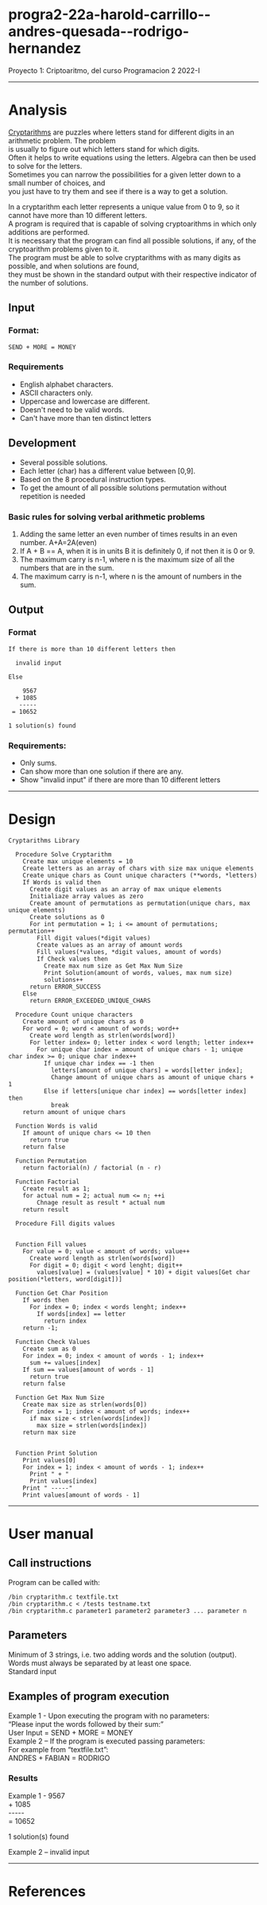 # progra2-22a-harold-carrillo--andres-quesada--rodrigo-hernandez
Proyecto 1: Criptoaritmo, del curso Programacion 2 2022-I

* * *

# Analysis

[Cryptarithms][1] are puzzles where letters stand for different digits in an arithmetic problem. The problem  
is usually to figure out which letters stand for which digits.  
Often it helps to write equations using the letters. Algebra can then be used to solve for the letters.  
Sometimes you can narrow the possibilities for a given letter down to a small number of choices, and  
you just have to try them and see if there is a way to get a solution.  
  
In a cryptarithm each letter represents a unique value from 0 to 9, so it cannot have more than 10 different letters.  
A program is required that is capable of solving cryptoarithms in which only additions are performed.  
It is necessary that the program can find all possible solutions, if any, of the cryptoarithm problems given to it.  
The program must be able to solve cryptarithms with as many digits as possible, and when solutions are found,  
they must be shown in the standard output with their respective indicator of the number of solutions. 

## Input

### Format: 

``` 
SEND + MORE = MONEY 
```

### Requirements

- English alphabet characters.
- ASCII characters only.
- Uppercase and lowercase are different.
- Doesn't need to be valid words.
- Can't have more than ten distinct letters

## Development

- Several possible solutions.
- Each letter (char) has a different value between [0,9].
- Based on the 8 procedural instruction types.
- To get the amount of all possible solutions permutation without repetition is needed

### Basic rules for solving verbal arithmetic problems

1. Adding the same letter an even number of times results in an even number. A+A=2A(even)
2. If A + B == A, when it is in units B it is definitely 0, if not then it is 0 or 9.
3. The maximum carry is n-1, where n is the maximum size of all the numbers that are in the sum.
4. The maximum carry is n-1, where n is the amount of numbers in the sum.

## Output 

### Format

```  
If there is more than 10 different letters then

  invalid input

Else
           
    9567 
  + 1085 
   ----- 
 = 10652 

1 solution(s) found
```

### Requirements:

- Only sums.
- Can show more than one solution if there are any.
- Show "invalid input" if there are more than 10 different letters

* * *

# Design

```
Cryptarithms Library

  Procedure Solve Cryptarithm
    Create max unique elements = 10
    Create letters as an array of chars with size max unique elements
    Create unique chars as Count unique characters (**words, *letters)
    If Words is valid then
      Create digit values as an array of max unique elements
      Initialiaze array values as zero
      Create amount of permutations as permutation(unique chars, max unique elements)
      Create solutions as 0
      For int permutation = 1; i <= amount of permutations; permutation++
        Fill digit values(*digit values)
        Create values as an array of amount words 
        Fill values(*values, *digit values, amount of words) 
        If Check values then
          Create max num size as Get Max Num Size
          Print Solution(amount of words, values, max num size)
          solutions++
      return ERROR_SUCCESS
    Else
      return ERROR_EXCEEDED_UNIQUE_CHARS

  Procedure Count unique characters
    Create amount of unique chars as 0
    For word = 0; word < amount of words; word++
      Create word length as strlen(words[word])
      For letter index= 0; letter index < word length; letter index++
        For unique char index = amount of unique chars - 1; unique char index >= 0; unique char index++
          If unique char index == -1 then
            letters[amount of unique chars] = words[letter index];
            Change amount of unique chars as amount of unique chars + 1
          Else if letters[unique char index] == words[letter index] then
            break
    return amount of unique chars    

  Function Words is valid
    If amount of unique chars <= 10 then
      return true
    return false

  Function Permutation
    return factorial(n) / factorial (n - r)

  Function Factorial
    Create result as 1;
    for actual num = 2; actual num <= n; ++i
        Chnage result as result * actual num
    return result

  Procedure Fill digits values
    

  Function Fill values     
    For value = 0; value < amount of words; value++
      Create word length as strlen(words[word])
      For digit = 0; digit < word lenght; digit++
        values[value] = (values[value] * 10) + digit values[Get char position(*letters, word[digit])]

  Function Get Char Position
    If words then
      For index = 0; index < words lenght; index++ 
        If words[index] == letter
          return index
    return -1;

  Function Check Values
    Create sum as 0
    For index = 0; index < amount of words - 1; index++
      sum += values[index]
    If sum == values[amount of words - 1]
      return true
    return false

  Function Get Max Num Size
    Create max size as strlen(words[0])
    For index = 1; index < amount of words; index++
      if max size < strlen(words[index])
        max size = strlen(words[index])
    return max size

  
  Function Print Solution
    Print values[0]
    For index = 1; index < amount of words - 1; index++
      Print " + "
      Print values[index]
    Print " -----"
    Print values[amount of words - 1]
  ```

* * * 

# User manual

## Call instructions

Program can be called with:

```
/bin cryptarithm.c textfile.txt  
/bin cryptarithm.c < /tests testname.txt
/bin cryptarithm.c parameter1 parameter2 parameter3 ... parameter n
```

## Parameters

Minimum of 3 strings, i.e. two adding words and the solution (output).  
Words must always be separated by at least one space.  
Standard input
 
## Examples of program execution

Example 1 - Upon executing the program with no parameters:  
“Please input the words followed by their sum:”  
User Input = SEND + MORE = MONEY  
Example 2 – If the program is executed passing parameters:  
For example from “textfile.txt”:  
ANDRES + FABIAN = RODRIGO  

### Results

Example 1 - 9567  
          + 1085  
           -----  
         = 10652  

1 solution(s) found  
  
Example 2 – invalid input

* * *

# References

[1]: <https://www.cs.cornell.edu/andru/mathclub/handouts/2015/03-04-soln.pdf> "Cryptarithms"
